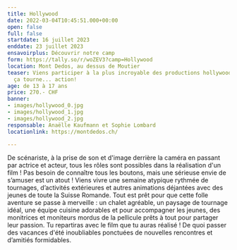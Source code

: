 ```yaml
---
title: Hollywood
date: 2022-03-04T10:45:51.000+00:00
open: false
full: false
startdate: 16 juillet 2023
enddate: 23 juillet 2023
ensavoirplus: Découvrir notre camp
form: https://tally.so/r/woZEV3?camp=Hollywood
location: Mont Dedos, au dessus de Moutier
teaser: Viens participer à la plus incroyable des productions hollywoodiennes. silence
  ça tourne... action!
age: de 13 à 17 ans
price: 270.- CHF
banner:
- images/hollywood_0.jpg
- images/hollywood_1.jpg
- images/hollywood_2.jpg
responsable: Anaëlle Kaufmann et Sophie Lombard
locationlink: https://montdedos.ch/

---
```

De scénariste, à la prise de son et d'image derrière la caméra en passant par actrice et acteur, tous les rôles sont possibles dans la réalisation d'un film ! Pas besoin de connaître tous les boutons, mais une sérieuse envie de s’amuser est un atout ! Viens vivre une semaine atypique rythmée de tournages, d’activités extérieures et autres animations déjantées avec des jeunes de toute la Suisse Romande. Tout est prêt pour que cette folle aventure se passe à merveille : un chalet agréable, un paysage de tournage idéal, une équipe cuisine adorables et pour accompagner les jeunes, des monitrices et moniteurs mordus de la pellicule prêts à tout pour partager leur passion. Tu repartiras avec le film que tu auras réalisé ! De quoi passer des vacances d'été inoubliables ponctuées de nouvelles rencontres et d’amitiés formidables.